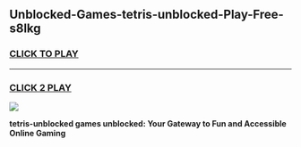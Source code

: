
## Unblocked-Games-tetris-unblocked-Play-Free-s8lkg
<h3>
<a href="https://premium76.site?title=tetris-unblocked&ref=15A">CLICK TO PLAY</a></h3>
<hr>

<h3>
<a href="https://premium76.site?title=tetris-unblocked&ref=15A">CLICK 2 PLAY</a>
  
</h3>

<a href="https://premium76.site?title=tetris-unblocked&ref=15A"><img src="https://clearcache.store/games.png"></a>


**tetris-unblocked games unblocked: Your Gateway to Fun and Accessible Online Gaming**
